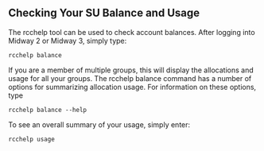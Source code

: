 ## Checking Your SU Balance and Usage
The rcchelp tool can be used to check account balances. After logging into Midway 2 or Midway 3, simply type:
```
rcchelp balance
```

If you are a member of multiple groups, this will display the allocations and usage for all your groups. The rcchelp balance command has a number of options for summarizing allocation usage. For information on these options, type
```
rcchelp balance --help
```

To see an overall summary of your usage, simply enter:
```
rcchelp usage
```